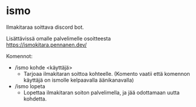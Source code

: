 # ismo
Ilmakitaraa soittava discord bot.

Lisättävissä omalle palvelimelle osoitteesta https://ismokitara.pennanen.dev/

Komennot:
 - /ismo kohde <käyttäjä>
    - Tarjoaa ilmakitaran soittoa kohteelle. (Komento vaatii että komennon käyttäjä on ismolle kelpaavalla äänikanavalla)
 - /ismo lopeta
    - Lopettaa ilmakitaran soiton palvelimella, ja jää odottamaan uutta kohdetta.
